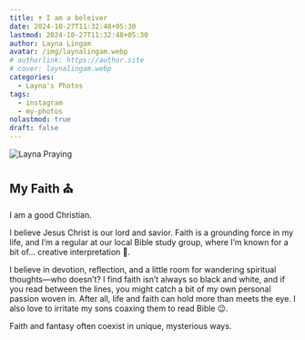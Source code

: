 ```yaml
---
title: ✝️ I am a beleiver
date: 2024-10-27T11:32:48+05:30
lastmod: 2024-10-27T11:32:48+05:30
author: Layna Lingam
avatar: /img/laynalingam.webp
# authorlink: https://author.site
# cover: laynalingam.webp
categories:
  - Layna's Photos
tags:
  - instagram
  - my-photos
nolastmod: true
draft: false
---
```


![Layna Praying](/img/layna_pray.png)

## My Faith ⛪

I am a good Christian.

I believe Jesus Christ is our lord and savior. Faith is a grounding force in my life, and I’m a regular at our local Bible study group, where I’m known for a bit of… creative interpretation 📖.

I believe in devotion, reflection, and a little room for wandering spiritual thoughts—who doesn’t? I find faith isn’t always so black and white, and if you read between the lines, you might catch a bit of my own personal passion woven in. After all, life and faith can hold more than meets the eye. I also love to irritate my sons coaxing them to read Bible 😉.

Faith and fantasy often coexist in unique, mysterious ways.
